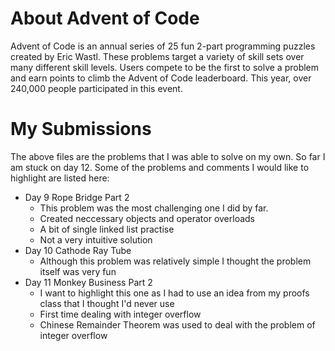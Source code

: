 # About Advent of Code
Advent of Code is an annual series of 25 fun 2-part programming puzzles created by Eric Wastl. These problems target a variety of skill sets over many different skill levels. Users compete to be the first to solve a problem and earn points to climb the Advent of Code leaderboard. This year, over 240,000 people participated in this event.

# My Submissions
The above files are the problems that I was able to solve on my own. So far I am stuck on day 12. Some of the problems and comments I would like to highlight are listed here:
* Day 9 Rope Bridge Part 2
  - This problem was the most challenging one I did by far. 
  - Created neccessary objects and operator overloads
  - A bit of single linked list practise
  - Not a very intuitive solution
* Day 10 Cathode Ray Tube
  - Although this problem was relatively simple I thought the problem itself was very fun
* Day 11 Monkey Business Part 2
  - I want to highlight this one as I had to use an idea from my proofs class that I thought I'd never use
  - First time dealing with integer overflow
  - Chinese Remainder Theorem was used to deal with the problem of integer overflow
